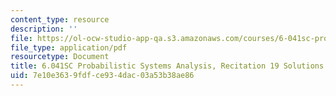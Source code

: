 ```yaml
---
content_type: resource
description: ''
file: https://ol-ocw-studio-app-qa.s3.amazonaws.com/courses/6-041sc-probabilistic-systems-analysis-and-applied-probability-fall-2013/7e10e3639fdfce934dac03a53b38ae86_MIT6_041SCF13_rec19_sol.pdf
file_type: application/pdf
resourcetype: Document
title: 6.041SC Probabilistic Systems Analysis, Recitation 19 Solutions
uid: 7e10e363-9fdf-ce93-4dac-03a53b38ae86
---
```


